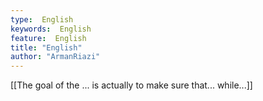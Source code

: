 ```yaml
---
type:  English
keywords:  English
feature:  English
title: "English"
author: "ArmanRiazi"
---
```

[[The goal of the ... is actually to make sure that... while...]]